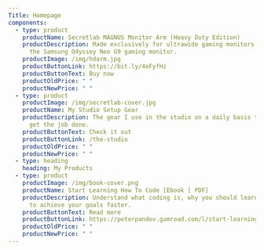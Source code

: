 ```yaml
---
Title: Homepage
components:
  - type: product
    productName: Secretlab MAGNUS Monitor Arm (Heavy Duty Edition)
    productDescription: Made exclusively for ultrawide gaming monitors, including
      the Samsung Odyssey Neo G9 gaming monitor.
    productImage: /img/hdarm.jpg
    productButtonLink: https://bit.ly/4eFyfHz
    productButtonText: Buy now
    productOldPrice: " "
    productNewPrice: " "
  - type: product
    productImage: /img/secretlab-cover.jpg
    productName: My Studio Setup Gear
    productDescription: The gear I use in the studio on a daily basis that helps me
      get the job done.
    productButtonText: Check it out
    productButtonLink: /the-studio
    productOldPrice: " "
    productNewPrice: " "
  - type: heading
    heading: My Products
  - type: product
    productImage: /img/book-cover.png
    productName: Start Learning How To Code [Ebook | PDF]
    productDescription: Understand what coding is, why you should learn it and how
      to achieve your goals faster.
    productButtonText: Read more
    productButtonLink: https://peterpandev.gumroad.com/l/start-learning-how-to-code
    productOldPrice: " "
    productNewPrice: " "
---
```

